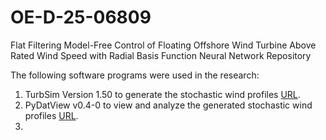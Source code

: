 # OE-D-25-06809
Flat Filtering Model-Free Control of Floating Offshore Wind Turbine Above Rated Wind  Speed with Radial Basis Function Neural Network Repository

The following software programs were used in the research:
1. TurbSim Version 1.50 to generate the stochastic wind profiles [URL](https://www.nrel.gov/wind/nwtc/turbsim).
2. PyDatView v0.4-0 to view and analyze the generated stochastic wind profiles [URL](https://github.com/ebranlard/pyDatView/releases).
3. 

